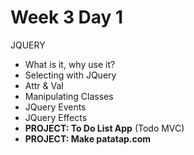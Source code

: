 # Week 3 Day 1

JQUERY
* What is it, why use it?
* Selecting with JQuery
* Attr & Val
* Manipulating Classes
* JQuery Events
* JQuery Effects
* **PROJECT: To Do List App** (Todo MVC)
* **PROJECT: Make patatap.com**
